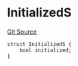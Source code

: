 # InitializedS
[Git Source](https://github.com/thrackle-io/tron/blob/bbc344dde218df220c4305ef421070eaa38c5cad/src/client/token/handler/diamond/RuleStorage.sol)


```solidity
struct InitializedS {
    bool initialized;
}
```

